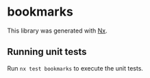 # bookmarks

This library was generated with [Nx](https://nx.dev).

## Running unit tests

Run `nx test bookmarks` to execute the unit tests.
